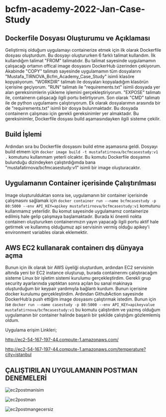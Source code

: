 # bcfm-academy-2022-Jan-Case-Study
## Dockerfile Dosyası Oluşturumu ve Açıklaması
Geliştirmiş olduğum uygulamayı containerize etmek için ilk olarak Dockerfile dosyası oluşturdum. Bu dosyayı oluştururken 6 farklı talimat kullandım. İlk kullandığım talimat "FROM" talimatıdır. Bu talimat sayesinde uygulamamın çalışacağı ortamın offical image dosyasını DockerHub üzerinden çekiyorum. Akabinde "COPY" talimatı sayesinde uygulamamın tüm dosyalarını "Mustafa_TIRNOVA_Bcfm_Academy_Case_Study" isimli klasöre kopyalıyorum. "WORKDIR" talimatı ile dosyaları kopyaladığım klasörün içerisine geçiyorum. "RUN" talimatı ile "requirements.txt" isimli dosyada yer alan gereksinimlerin yükleme işlemini gerçekleştiriyorum. "EXPOSE" talimatı ile, containerın çalışacağı ilgili portu belirtiyorum. Son olarak "CMD" talimatı ile de python uygulamamı çalıştırıyorum.
Ek olarak dosyalarımın arasında bir de "requirements.txt" isimli bir dosya bulunmaktadır. Bu dosyada containerın çalışması için gerekli gereksinimler yer almaktadır. Bu gereksinimler, Dockerfile dosyası build aşamasındayken ilgili sisteme çekilir.

## Build İşlemi
Ardından sıra bu Dockerfile dosyasını build etme aşamasına geldi. Dosyayı build etmem için ```docker image build -t mustafatirnova/bcfmcasestudy:v1 .``` komutunu kullanmam yeterli olcaktır. Bu komutu Dockerfile dosyamın bulunduğu dizindeyken çalıştırdığımda bana "mustafatirnova/bcfmcasestudy:v1" isimli bir image oluşturacaktır.

## Uygulamanın Container içerisinde Çalıştırılması
Image oluşturulduktan sonra ise, uygulamanın bir container içerisinde çalışmasını sağlamak için ```docker container run --name bcfmcasestudy -p 80:5000 --env API_KEY=apikey mustafatirnova/bcfmcasestudy:v1``` komutunu kullanmamız yeterlidir. Bu komut sayesinde uygulamamız containerize edilmiş hale gelip çalışmaya başlamaktadır. Burada ki önemli nokta containerı oluştururken containerımızın yayın yapacağı ilgili portu aktif hale getirmek ve kullanmış olduğumuz api servisinin vermiş olduğu apikey'i environment variables olarak eklemektir.

## AWS EC2 kullanarak containerı dış dünyaya açma
Bunun için ilk olarak bir AWS üyeliği oluşturdum, ardından EC2 servisinin altında yeni bir EC2
instance oluşturup, burada containerımı çalıştıracağım sisteme Linux bir işletim sistemi kurulumu
gerçekleştirdim. Gerekli grup security ayarlarınıda yaptıktan sonra açılan bu sanal makinaya
oluşturduğum bir keypair yardımıyla bağlantı kurdum. Bunun içerisine docker kurulumu
gerçekleştirdim. Ardından GithubAction sayesinde DockerHub’a push ettiğim image dosyasını
çalıştırmak istedim. Bunun için ise ```docker run --name casestudy -p 80:5000 --env
API_KEY=apikeyvalue mustafatirnova/bcfmcasestudy:v1``` bu komutu
çalıştırdım ve yazmış olduğum uygulamanın bir container halinde başarılı bir şekilde çalıştığını
gözlemlemiş oldum.

Uygulama erişim Linkleri;

http://ec2-54-167-197-44.compute-1.amazonaws.com/

http://ec2-54-167-197-44.compute-1.amazonaws.com/temperature?city=istanbul
## ÇALIŞTIRILAN UYGULAMANIN POSTMAN DENEMELERİ
![ec2postmanisim](https://user-images.githubusercontent.com/88968436/152524575-9b5a4676-eb41-47d2-a2c2-b8ea665f29d0.jpg)

![ec2postman](https://user-images.githubusercontent.com/88968436/152524600-5287afd2-b050-4f3d-a9a5-b6d655575185.jpg)

![ec2postmangecersiz](https://user-images.githubusercontent.com/88968436/152524612-f1d41aef-f2c7-46a2-ba0a-3e4fccdce2a5.jpg)


